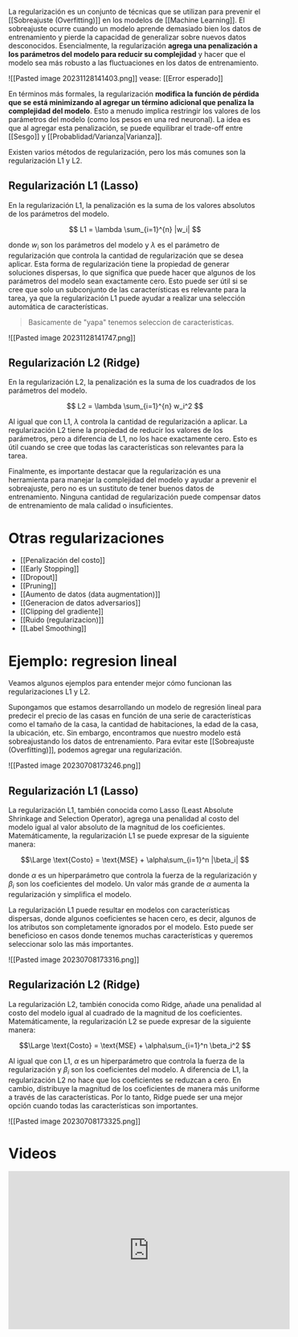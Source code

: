 La regularización es un conjunto de técnicas que se utilizan para prevenir el [[Sobreajuste (Overfitting)]] en los modelos de [[Machine Learning]]. El sobreajuste ocurre cuando un modelo aprende demasiado bien los datos de entrenamiento y pierde la capacidad de generalizar sobre nuevos datos desconocidos. Esencialmente, la regularización **agrega una penalización a los parámetros del modelo para reducir su complejidad** y hacer que el modelo sea más robusto a las fluctuaciones en los datos de entrenamiento.

![[Pasted image 20231128141403.png]]
vease: [[Error esperado]]

En términos más formales, la regularización **modifica la función de pérdida que se está minimizando al agregar un término adicional que penaliza la complejidad del modelo**. Esto a menudo implica restringir los valores de los parámetros del modelo (como los pesos en una red neuronal). La idea es que al agregar esta penalización, se puede equilibrar el trade-off entre [[Sesgo]] y [[Probablidad/Varianza|Varianza]].

Existen varios métodos de regularización, pero los más comunes son la regularización L1 y L2.

## Regularización L1 (Lasso)

En la regularización L1, la penalización es la suma de los valores absolutos de los parámetros del modelo. 

$$ L1 = \lambda \sum_{i=1}^{n} |w_i| $$

donde $w_i$ son los parámetros del modelo y $\lambda$ es el parámetro de regularización que controla la cantidad de regularización que se desea aplicar. Esta forma de regularización tiene la propiedad de generar soluciones dispersas, lo que significa que puede hacer que algunos de los parámetros del modelo sean exactamente cero. Esto puede ser útil si se cree que solo un subconjunto de las características es relevante para la tarea, ya que la regularización L1 puede ayudar a realizar una selección automática de características.

> Basicamente de "yapa" tenemos seleccion de caracteristicas.


![[Pasted image 20231128141747.png]]

## Regularización L2 (Ridge)

En la regularización L2, la penalización es la suma de los cuadrados de los parámetros del modelo. 

$$ L2 = \lambda \sum_{i=1}^{n} w_i^2 $$

Al igual que con L1, $\lambda$ controla la cantidad de regularización a aplicar. La regularización L2 tiene la propiedad de reducir los valores de los parámetros, pero a diferencia de L1, no los hace exactamente cero. Esto es útil cuando se cree que todas las características son relevantes para la tarea.

Finalmente, es importante destacar que la regularización es una herramienta para manejar la complejidad del modelo y ayudar a prevenir el sobreajuste, pero no es un sustituto de tener buenos datos de entrenamiento. Ninguna cantidad de regularización puede compensar datos de entrenamiento de mala calidad o insuficientes.

# Otras regularizaciones

- [[Penalización del costo]]
- [[Early Stopping]]
- [[Dropout]]
- [[Pruning]]
- [[Aumento de datos (data augmentation)]]
- [[Generacion de datos adversarios]]
- [[Clipping del gradiente]]
- [[Ruido (regularizacion)]]
- [[Label Smoothing]]


# Ejemplo: regresion lineal

Veamos algunos ejemplos para entender mejor cómo funcionan las regularizaciones L1 y L2.

Supongamos que estamos desarrollando un modelo de regresión lineal para predecir el precio de las casas en función de una serie de características como el tamaño de la casa, la cantidad de habitaciones, la edad de la casa, la ubicación, etc. Sin embargo, encontramos que nuestro modelo está sobreajustando los datos de entrenamiento. Para evitar este [[Sobreajuste (Overfitting)]], podemos agregar una regularización.

![[Pasted image 20230708173246.png]]

## Regularización L1 (Lasso)

La regularización L1, también conocida como Lasso (Least Absolute Shrinkage and Selection Operator), agrega una penalidad al costo del modelo igual al valor absoluto de la magnitud de los coeficientes. Matemáticamente, la regularización L1 se puede expresar de la siguiente manera:

$$\Large \text{Costo} = \text{MSE} + \alpha\sum_{i=1}^n |\beta_i| $$

donde $\alpha$ es un hiperparámetro que controla la fuerza de la regularización y $\beta_i$ son los coeficientes del modelo. Un valor más grande de $\alpha$ aumenta la regularización y simplifica el modelo.

La regularización L1 puede resultar en modelos con características dispersas, donde algunos coeficientes se hacen cero, es decir, algunos de los atributos son completamente ignorados por el modelo. Esto puede ser beneficioso en casos donde tenemos muchas características y queremos seleccionar solo las más importantes.

![[Pasted image 20230708173316.png]]

## Regularización L2 (Ridge)

La regularización L2, también conocida como Ridge, añade una penalidad al costo del modelo igual al cuadrado de la magnitud de los coeficientes. Matemáticamente, la regularización L2 se puede expresar de la siguiente manera:

$$\Large \text{Costo} = \text{MSE} + \alpha\sum_{i=1}^n \beta_i^2 $$

Al igual que con L1, $\alpha$ es un hiperparámetro que controla la fuerza de la regularización y $\beta_i$ son los coeficientes del modelo. A diferencia de L1, la regularización L2 no hace que los coeficientes se reduzcan a cero. En cambio, distribuye la magnitud de los coeficientes de manera más uniforme a través de las características. Por lo tanto, Ridge puede ser una mejor opción cuando todas las características son importantes.

![[Pasted image 20230708173325.png]]

# Videos

<iframe width="560" height="315" src="https://www.youtube.com/embed/iuJgyiS7BKM?si=Qg6npVtDaROiSSQs" title="YouTube video player" frameborder="0" allow="accelerometer; autoplay; clipboard-write; encrypted-media; gyroscope; picture-in-picture; web-share" allowfullscreen></iframe>